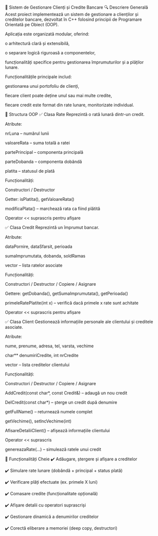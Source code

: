 📌 Sistem de Gestionare Clienți și Credite Bancare
🔍 Descriere Generală
Acest proiect implementează un sistem de gestionare a clienților și creditelor bancare, dezvoltat în C++ folosind principii de Programare Orientată pe Obiect (OOP).

Aplicația este organizată modular, oferind:

o arhitectură clară și extensibilă,

o separare logică riguroasă a componentelor,

funcționalități specifice pentru gestionarea împrumuturilor și a plăților lunare.

Funcționalitățile principale includ:

gestionarea unui portofoliu de clienți,

fiecare client poate deține unul sau mai multe credite,

fiecare credit este format din rate lunare, monitorizate individual.

🧱 Structura OOP
✅ Clasa Rate
Reprezintă o rată lunară dintr-un credit.

Atribute:

nrLuna – numărul lunii

valoareRata – suma totală a ratei

partePrincipal – componenta principală

parteDobanda – componenta dobândă

platita – statusul de plată

Funcționalități:

Constructori / Destructor

Getter: isPlatita(), getValoareRata()

modificaPlata() – marchează rata ca fiind plătită

Operator << suprascris pentru afișare

✅ Clasa Credit
Reprezintă un împrumut bancar.

Atribute:

dataPornire, dataSfarsit, perioada

sumaImprumutata, dobanda, soldRamas

vector<Rate> – lista ratelor asociate

Funcționalități:

Constructori / Destructor / Copiere / Asignare

Gettere: getDobanda(), getSumaImprumutata(), getPerioada()

primeleRatePlatite(int x) – verifică dacă primele x rate sunt achitate

Operator << suprascris pentru afișare

✅ Clasa Client
Gestionează informațiile personale ale clientului și creditele asociate.

Atribute:

nume, prenume, adresa, tel, varsta, vechime

char** denumiriCredite, int nrCredite

vector<Credit> – lista creditelor clientului

Funcționalități:

Constructori / Destructor / Copiere / Asignare

AddCredit(const char*, const Credit&) – adaugă un nou credit

DelCredit(const char*) – șterge un credit după denumire

getFullName() – returnează numele complet

getVechime(), setIncVechime(int)

AfisareDetaliiClient() – afișează informațiile clientului

Operator << suprascris

genereazaRate(...) – simulează ratele unui credit

🔧 Funcționalități Cheie
✔️ Adăugare, ștergere și afișare a creditelor

✔️ Simulare rate lunare (dobândă + principal + status plată)

✔️ Verificare plăți efectuate (ex. primele X luni)

✔️ Comasare credite (funcționalitate opțională)

✔️ Afișare detalii cu operatori suprascriși

✔️ Gestionare dinamică a denumirilor creditelor

✔️ Corectă eliberare a memoriei (deep copy, destructori)
